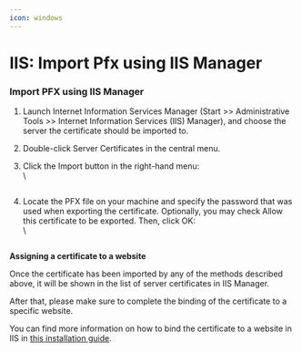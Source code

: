 ```yaml
---
icon: windows
---
```


# IIS: Import Pfx using IIS Manager

### Import PFX using IIS Manager <a href="#id-4" id="id-4"></a>

1. Launch Internet Information Services Manager (Start >> Administrative Tools >> Internet Information Services (IIS) Manager), and choose the server the certificate should be imported to.
2. Double-click Server Certificates in the central menu.
3.  Click the Import button in the right-hand menu:\
    \


    <figure><img src="https://namecheap.simplekb.com/SiteContents/2-7C22D5236A4543EB827F3BD8936E153E/media/iis_exp_27.png" alt=""><figcaption></figcaption></figure>
4.  Locate the PFX file on your machine and specify the password that was used when exporting the certificate. Optionally, you may check Allow this certificate to be exported. Then, click OK:\
    \


    <figure><img src="https://namecheap.simplekb.com/SiteContents/2-7C22D5236A4543EB827F3BD8936E153E/media/iis_exp_28.png" alt=""><figcaption></figcaption></figure>

**Assigning a certificate to a website**

Once the certificate has been imported by any of the methods described above, it will be shown in the list of server certificates in IIS Manager.

After that, please make sure to complete the binding of the certificate to a specific website.

You can find more information on how to bind the certificate to a website in IIS in [this installation guide](https://www.namecheap.com/support/knowledgebase/article.aspx/9424/0/iis-7).
